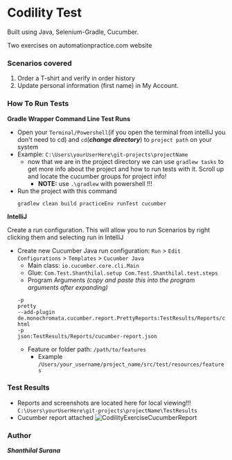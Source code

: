 Codility Test
=============
Built using Java, Selenium-Gradle, Cucumber.

Two exercises on automationpractice.com website

### **Scenarios covered**
1. Order a T-shirt and verify in order history
2. Update personal information (first name) in My Account.

### **How To Run Tests**
**Gradle Wrapper Command Line Test Runs** 
- Open your `Terminal/Powershell`(if you open the terminal from intelliJ you don't need to cd) and `cd`(_**change directory**_) to `project path` on your system
- Example: `C:\Users\yourUserHere\git-projects\projectName`
    - now that we are in the project directory we can use `gradlew tasks` to get more info about the project and how to run tests with it. Scroll up and locate the cucumber groups for project info!  
        - **NOTE:** use `.\gradlew` with powershell !!!
- Run the project with this command
    ```
    gradlew clean build practiceEnv runTest cucumber
    ```            
**IntelliJ**

Create a run configuration. This will allow you to run Scenarios by right clicking them and selecting run in IntelliJ
- Create new Cucumber Java run configuration: `Run` > `Edit Configurations` > `Templates` > `Cucumber Java`
    - Main class: `io.cucumber.core.cli.Main`
    - Glue: `Com.Test.Shanthilal.setup Com.Test.Shanthilal.test.steps`
    - Program Arguments _(copy and paste this into the program arguments after expanding)_
    ```
    -p
    pretty
    --add-plugin
    de.monochromata.cucumber.report.PrettyReports:TestResults/Reports/cucumber-html
    -p
    json:TestResults/Reports/cucumber-report.json
    ```
    - Feature or folder path: `/path/to/features`
        - Example `/Users/your_username/project_name/src/test/resources/features`

### **Test Results**
- Reports and screenshots are located here for local viewing!!! ```C:\Users\yourUserHere\git-projects\projectName\TestResults```
- Cucumber report attached
![CodilityExerciseCucumberReport](https://user-images.githubusercontent.com/83782547/117734694-e3127280-b1eb-11eb-86b1-27d709225a99.PNG)

### **Author**
**_Shanthilal Surana_**
